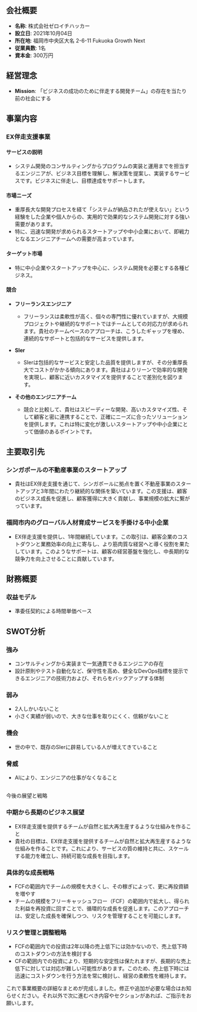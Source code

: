 ## 会社概要
- **名称**: 株式会社ゼロイチハッカー
- **設立日**: 2021年10月04日
- **所在地**: 福岡市中央区大名 2-6-11 Fukuoka Growth Next
- **従業員数**: 1名
- **資本金**: 300万円

## 経営理念
- **Mission**: 「ビジネスの成功のために伴走する開発チーム」の存在を当たり前の社会にする

## 事業内容

### EX伴走支援事業

#### サービスの説明
- システム開発のコンサルティングからプログラムの実装と運用までを担当するエンジニアが、ビジネス目標を理解し、解決策を提案し、実装するサービスです。ビジネスに伴走し、目標達成をサポートします。

#### 市場ニーズ
- 重厚長大な開発プロセスを経て「システムが納品されたが使えない」という経験をした企業や個人からの、実用的で効果的なシステム開発に対する強い需要があります。
- 特に、迅速な開発が求められるスタートアップや中小企業において、即戦力となるエンジニアチームへの需要が高まっています。

#### ターゲット市場
- 特に中小企業やスタートアップを中心に、システム開発を必要とする各種ビジネス。

#### 競合

- **フリーランスエンジニア**
  - フリーランスは柔軟性が高く、個々の専門性に優れていますが、大規模プロジェクトや継続的なサポートではチームとしての対応力が求められます。貴社のチームベースのアプローチは、こうしたギャップを埋め、連続的なサポートと包括的なサービスを提供します。

- **SIer**
  - SIerは包括的なサービスと安定した品質を提供しますが、その分重厚長大でコストがかかる傾向にあります。貴社はよりリーンで効率的な開発を実現し、顧客に近いカスタマイズを提供することで差別化を図ります。

- **その他のエンジニアチーム**
  - 競合と比較して、貴社はスピーディーな開発、高いカスタマイズ性、そして顧客と密に連携することで、正確にニーズに合ったソリューションを提供します。これは特に変化が激しいスタートアップや中小企業にとって価値のあるポイントです。

## 主要取引先

### シンガポールの不動産事業のスタートアップ
- 貴社はEX伴走支援を通じて、シンガポールに拠点を置く不動産事業のスタートアップと3年間にわたり継続的な関係を築いています。この支援は、顧客のビジネス成長を促進し、顧客獲得に大きく貢献し、事業規模の拡大に繋がっています。

### 福岡市内のグローバル人材育成サービスを手掛ける中小企業
- EX伴走支援を提供し、1年間継続しています。この取引は、顧客企業のコストダウンと業務効率の向上に寄与し、より筋肉質な経営へと導く役割を果たしています。このようなサポートは、顧客の経営基盤を強化し、中長期的な競争力を向上させることに貢献しています。

## 財務概要

### 収益モデル
- 準委任契約による時間単価ベース

## SWOT分析

### 強み
- コンサルティングから実装まで一気通貫できるエンジニアの存在
- 設計原則やテスト自動化など、保守性を高め、健全なDevOps指標を提示できるエンジニアの技術力および、それらをバックアップする体制

### 弱み
- 2人しかいないこと
- 小さく実績が弱いので、大きな仕事を取りにくく、信頼がないこと

### 機会
- 世の中で、既存のSIerに辟易している人が増えてきていること

### 脅威
- AIにより、エンジニアの仕事がなくなること

##

 今後の展望と戦略

### 中期から長期のビジネス展望
- EX伴走支援を提供するチームが自然と拡大再生産するような仕組みを作ること
- 貴社の目標は、EX伴走支援を提供するチームが自然と拡大再生産するような仕組みを作ることです。これにより、サービスの質の維持と共に、スケールする能力を確立し、持続可能な成長を目指します。

### 具体的な成長戦略
- FCFの範囲内でチームの規模を大きくし、その稼ぎによって、更に再投資額を増やす
- チームの規模をフリーキャッシュフロー（FCF）の範囲内で拡大し、得られた利益を再投資に回すことで、循環的な成長を促進します。このアプローチは、安定した成長を確保しつつ、リスクを管理することを可能にします。

### リスク管理と調整戦略
- FCFの範囲内での投資は2年以降の売上低下には効かないので、売上低下時のコストダウンの方法を検討する
- CFの範囲内での投資により、短期的な安定性は保たれますが、長期的な売上低下に対しては対応が難しい可能性があります。このため、売上低下時には迅速にコストダウンを行う方法を常に検討し、経営の柔軟性を維持します。

これで事業概要の詳細なまとめが完成しました。修正や追加が必要な場合はお知らせください。それ以外で次に進むべき内容やセクションがあれば、ご指示をお願いします。